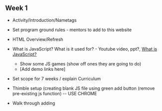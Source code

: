 ## Week 1
* Activity/Introduction/Nametags
* Set program ground rules - mentors to add to this website
* HTML Overview/Refresh
* What is JavaScript? What is it used for? - Youtube video, ppt?, [What is JavaScript?](WhatIsJavascript.md)
  * Show some JS games (show off ones they are going to do)
  * [Add demo links here]
* Set scope for 7 weeks / explain Curriculum
* Thimble setup (creating blank JS file using green add button (remove pre-existing js function)  -- USE CHROME
* Walk through adding <Script> tag to html file
* Rename HTML file to number guessing game - 5 minutes to make it fun

* Paperwork - initial survey, photo release form
* Collect namecards
* Group Selfie
* Properly shutdown computers




Start with Number Guessing Game
Goal 1 (in JS file): Set variable to a hard coded number and print number to console
  * Intro to variables and types (for each - a page with description and examples - students to reference, thimble with example problems to solve (for mentors to use during live demons), thimble with solutions (for mentors only))
  * Introduce console.log
  
 Goal 2 (in JS file): Use +, -, *, / to solve math problems -- utilize varibales as well
  * Simple arithmetic problems
  
 Goal 3 (in JS file): Set a variable to a random number and print it to the console
  * Intro to random number command

 Goal 4 (in JS file): Use a function to print a number, one that doubles their number or multiplies or sums them
  * Intro to functions and parameters
  * Explain returns - hold off initially?
  * Revisit Random command
  
 Goal 5 if statements



## Week 2

* Activity to breakup the class - can be done at the beginning, middle, end of the class (ice breaker or CS Unplugged)
  *e.g. Bring in Pis with Minecraft one week, Lightbot

## Week 3

TBD

## Week 4

TBD

## Week 5

TBD

## Week 6

TBD

## Week 7

TBD
